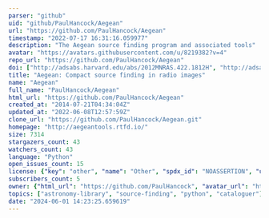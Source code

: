 ```yaml
---
parser: "github"
uid: "github/PaulHancock/Aegean"
url: "https://github.com/PaulHancock/Aegean"
timestamp: "2022-07-17 16:31:16.059977"
description: "The Aegean source finding program and associated tools"
avatar: "https://avatars.githubusercontent.com/u/8219382?v=4"
repo_url: "https://github.com/PaulHancock/Aegean"
doi: ["http://adsabs.harvard.edu/abs/2012MNRAS.422.1812H", "http://adsabs.harvard.edu/abs/2018PASA...35...11H", "https://ui.adsabs.harvard.edu/abs/2012ascl.soft12009H/abstract"]
title: "Aegean: Compact source finding in radio images"
name: "Aegean"
full_name: "PaulHancock/Aegean"
html_url: "https://github.com/PaulHancock/Aegean"
created_at: "2014-07-21T04:34:04Z"
updated_at: "2022-06-08T12:57:59Z"
clone_url: "https://github.com/PaulHancock/Aegean.git"
homepage: "http://aegeantools.rtfd.io/"
size: 7314
stargazers_count: 43
watchers_count: 43
language: "Python"
open_issues_count: 15
license: {"key": "other", "name": "Other", "spdx_id": "NOASSERTION", "url": null, "node_id": "MDc6TGljZW5zZTA="}
subscribers_count: 5
owner: {"html_url": "https://github.com/PaulHancock", "avatar_url": "https://avatars.githubusercontent.com/u/8219382?v=4", "login": "PaulHancock", "type": "User"}
topics: ["astronomy-library", "source-finding", "python", "cataloguer"]
date: "2024-06-01 14:23:25.659619"
---
```

